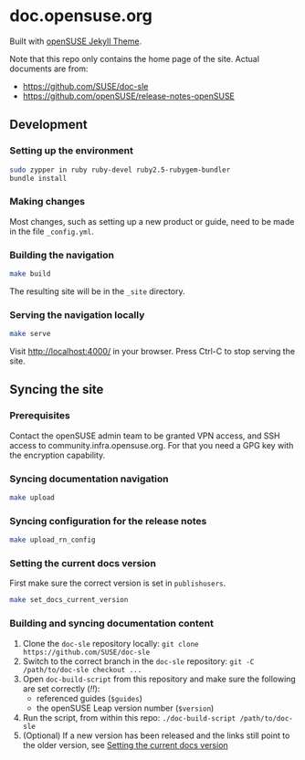 # doc.opensuse.org

Built with [openSUSE Jekyll Theme](https://github.com/openSUSE/jekyll-theme).

Note that this repo only contains the home page of the site.
Actual documents are from:

- https://github.com/SUSE/doc-sle
- https://github.com/openSUSE/release-notes-openSUSE

## Development

### Setting up the environment

```bash
sudo zypper in ruby ruby-devel ruby2.5-rubygem-bundler
bundle install
```

### Making changes

Most changes, such as setting up a new product or guide, need to be made in the file `_config.yml`.


### Building the navigation

```bash
make build
```

The resulting site will be in the `_site` directory.

### Serving the navigation locally

```bash
make serve
```

Visit <http://localhost:4000/> in your browser.
Press Ctrl-C to stop serving the site.


## Syncing the site

### Prerequisites

Contact the openSUSE admin team to be granted VPN access, and SSH access to community.infra.opensuse.org.
For that you need a GPG key with the encryption capability.

### Syncing documentation navigation

```bash
make upload
```

### Syncing configuration for the release notes

```bash
make upload_rn_config
```

### Setting the current docs version

First make sure the correct version is set in `publishusers`.

```bash
make set_docs_current_version
```

### Building and syncing documentation content

1. Clone the `doc-sle` repository locally: `git clone https://github.com/SUSE/doc-sle`
2. Switch to the correct branch in the `doc-sle` repository: `git -C /path/to/doc-sle checkout ...`
3. Open `doc-build-script` from this repository and make sure the following are set correctly (*!!*):
   * referenced guides (`$guides`)
   * the openSUSE Leap version number (`$version`)
4. Run the script, from within this repo: `./doc-build-script /path/to/doc-sle`
5. (Optional) If a new version has been released and the links still point to the older version, see [Setting the current docs version](#setting-the-current-docs-version)

